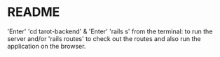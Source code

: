 # README

'Enter' 'cd tarot-backend' & 'Enter' 'rails s' from the terminal: to run the server and/or 'rails routes' to check out the routes and also run the application on the browser.


<!-- 
This README would normally document whatever steps are necessary to get the
application up and running. -->

<!-- Things you may want to cover:

* Ruby version

* System dependencies

* Configuration

* Database creation

* Database initialization

* How to run the test suite

* Services (job queues, cache servers, search engines, etc.)

* Deployment instructions

* ...
 -->
